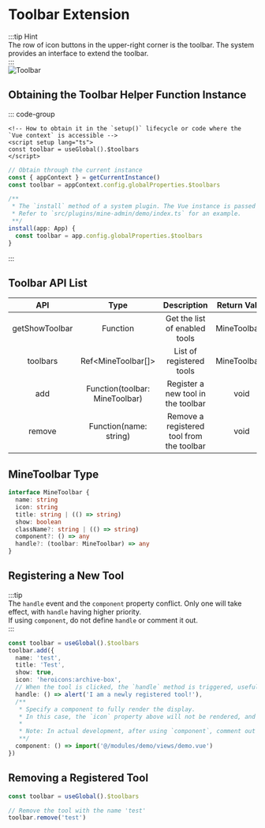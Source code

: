 # Toolbar Extension  

:::tip Hint  
The row of icon buttons in the upper-right corner is the toolbar. The system provides an interface to extend the toolbar.  
:::  
![Toolbar](https://s21.ax1x.com/2024/10/24/pAwKsvq.jpg)  

## Obtaining the Toolbar Helper Function Instance  

::: code-group  

```vue [Using useGlobal()]  
<!-- How to obtain it in the `setup()` lifecycle or code where the `Vue context` is accessible -->  
<script setup lang="ts">  
const toolbar = useGlobal().$toolbars  
</script>  
```  

```ts [Obtaining via Vue Instance]  
// Obtain through the current instance  
const { appContext } = getCurrentInstance()  
const toolbar = appContext.config.globalProperties.$toolbars  
```  

```ts [Obtaining Inside a Plugin]  
/**  
 * The `install` method of a system plugin. The Vue instance is passed externally, and the toolbar is obtained.  
 * Refer to `src/plugins/mine-admin/demo/index.ts` for an example.  
 **/  
install(app: App) {  
  const toolbar = app.config.globalProperties.$toolbars  
}  
```  
:::  

## Toolbar API List  
|       API        |                Type                |     Description      |       Return Value       |  
|:----------------:|:---------------------------------:|:-------------------:|:-----------------------:|  
|  getShowToolbar  |            Function             | Get the list of enabled tools  | MineToolbar[]  |  
|     toolbars     |       Ref<MineToolbar[]>        |  List of registered tools   | MineToolbar[]  |  
|  add  | Function(toolbar: MineToolbar) | Register a new tool in the toolbar  |      void      |  
|  remove  |     Function(name: string)     | Remove a registered tool from the toolbar |      void      |  

## MineToolbar Type  
```ts  
interface MineToolbar {  
  name: string  
  icon: string  
  title: string | (() => string)  
  show: boolean  
  className?: string | (() => string)  
  component?: () => any  
  handle?: (toolbar: MineToolbar) => any  
}  
```  

## Registering a New Tool  

:::tip  
The `handle` event and the `component` property conflict. Only one will take effect, with `handle` having higher priority.  
If using `component`, do not define `handle` or comment it out.  
:::  

```ts  
const toolbar = useGlobal().$toolbars  
toolbar.add({  
  name: 'test',  
  title: 'Test',  
  show: true,  
  icon: 'heroicons:archive-box',  
  // When the tool is clicked, the `handle` method is triggered, useful for simple alerts, etc.  
  handle: () => alert('I am a newly registered tool!'),  
  /**  
   * Specify a component to fully render the display.  
   * In this case, the `icon` property above will not be rendered, and the `handle` method will not work.  
   *  
   * Note: In actual development, after using `component`, comment out `handle`.  
   **/  
  component: () => import('@/modules/demo/views/demo.vue')  
})  
```  

## Removing a Registered Tool  

```ts  
const toolbar = useGlobal().$toolbars  

// Remove the tool with the name 'test'  
toolbar.remove('test')  
```